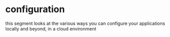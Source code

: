 # configuration
this segment looks at the various ways you can configure your applications locally and beyond, in a cloud environment
